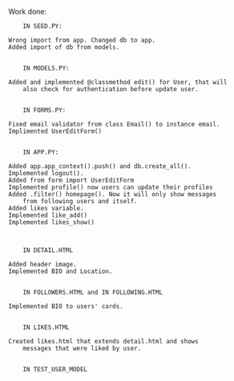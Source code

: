 Work done:

        IN SEED.PY:

    Wrong import from app. Changed db to app.
    Added import of db from models.


        IN MODELS.PY:

    Added and implemented @classmethod edit() for User, that will 
        also check for authentication before update user.


        IN FORMS.PY:

    Fixed email validator from class Email() to instance email.
    Implimented UserEditForm()


        IN APP.PY:

    Added app.app_context().push() and db.create_all().
    Implemented logout().
    Added from form import UserEditForm
    Implemented profile() now users can update their profiles
    Added .filter() homepage(). Now it will only show messages 
        from following users and itself.
    Added likes variable.
    Implemented like_add()
    Implemented likes_show()

    

        IN DETAIL.HTML

    Added header image.
    Implemented BIO and Location.


        IN FOLLOWERS.HTML and IN FOLLOWING.HTML

    Implemented BIO to users' cards.


        IN LIKES.HTML

    Created likes.html that extends detail.html and shows
        messages that were liked by user.


        IN TEST_USER_MODEL
    